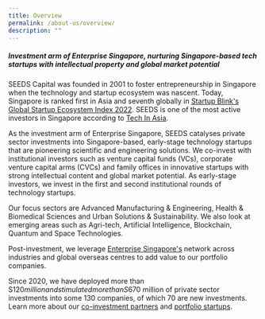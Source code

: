 ```yaml
---
title: Overview
permalink: /about-us/overview/
description: ""
---
```

<h5><b>Investment arm of Enterprise Singapore, nurturing Singapore-based tech startups with intellectual property and global market potential </b></h5>
 
SEEDS Capital was founded in 2001 to foster entrepreneurship in Singapore when the technology and startup ecosystem was nascent. Today, Singapore is ranked first in Asia and seventh globally in [Startup Blink's Global Startup Ecosystem Index 2022](https://www.todayonline.com/singapore/big-read-defying-doubters-spore-built-flourishing-startup-scene-within-decade-can-it-take-next-step-2031). SEEDS is one of the most active investors in Singapore according to [Tech In Asia](https://www.techinasia.com/active-investors-singapores-startups).

As the investment arm of Enterprise Singapore, SEEDS catalyses private sector investments into Singapore-based, early-stage technology startups that are pioneering scientific and engineering solutions. We co-invest with institutional investors such as venture capital funds (VCs), corporate venture capital arms (CVCs) and family offices in innovative startups with strong intellectual content and global market potential. As early-stage investors, we invest in the first and second institutional rounds of technology startups.  

Our focus sectors are Advanced Manufacturing &amp; Engineering, Health &amp; Biomedical Sciences and Urban Solutions &amp; Sustainability. We also look at emerging areas such as Agri-tech, Artificial Intelligence, Blockchain, Quantum and Space Technologies.


Post-investment, we leverage [Enterprise Singapore's](https://www.enterprisesg.gov.sg/)  network across industries and global overseas centres to add value to our portfolio companies. 

Since 2020, we have deployed more than S$120 million and stimulated more than S$670 million of private sector investments into some 130 companies, of which 70 are new investments. Learn more about our [co-investment partners](/for-startups/co-investment-partners/all-partners/) and [portfolio startups](/portfolio-companies/all-companies//).

<br>
